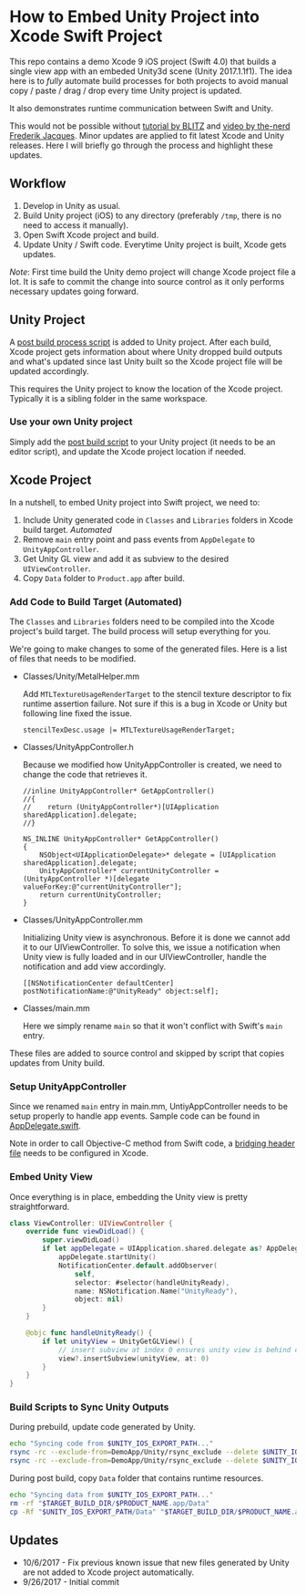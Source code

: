 # How to Embed Unity Project into Xcode Swift Project

This repo contains a demo Xcode 9 iOS project (Swift 4.0) that builds a single view app with an embeded Unity3d scene
(Unity 2017.1.1f1).  The idea here is to *fully* automate build processes for both projects to avoid manual
copy / paste / drag / drop every time Unity project is updated.

It also demonstrates runtime communication between Swift and Unity.

This would not be possible without [tutorial by BLITZ][1] and [video by the-nerd Frederik Jacques][2].  Minor updates
are applied to fit latest Xcode and Unity releases.  Here I will briefly go through the process and highlight
these updates.

## Workflow
1. Develop in Unity as usual.
2. Build Unity project (iOS) to any directory (preferably `/tmp`, there is no need to access it manually).
3. Open Swift Xcode project and build.
4. Update Unity / Swift code. Everytime Unity project is built, Xcode gets updates.

*Note*: First time build the Unity demo project will change Xcode project file a lot. It is safe to commit the change
into source control as it only performs necessary updates going forward.

## Unity Project

A [post build process script][5] is added to Unity project. After each build, Xcode project gets information about
where Unity dropped build outputs and what's updated since last Unity built so the Xcode project file will be updated
accordingly.

This requires the Unity project to know the location of the Xcode project.  Typically it is a sibling folder in the
same workspace.

### Use your own Unity project
Simply add the [post build script][5] to your Unity project (it needs to be an editor script), and update the
Xcode project location if needed.

## Xcode Project

In a nutshell, to embed Unity project into Swift project, we need to:

1. Include Unity generated code in `Classes` and `Libraries` folders in Xcode build target. *Automated*
2. Remove `main` entry point and pass events from `AppDelegate` to `UnityAppController`.
3. Get Unity GL view and add it as subview to the desired `UIViewController`.
4. Copy `Data` folder to `Product.app` after build.

### Add Code to Build Target (Automated)

The `Classes` and `Libraries` folders need to be compiled into the Xcode project's build target. The build process will
setup everything for you.

We're going to make changes to some of the generated files. Here is a list of files that needs to be modified.

* Classes/Unity/MetalHelper.mm

  Add `MTLTextureUsageRenderTarget` to the stencil texture descriptor to fix runtime assertion failure.  Not sure if
  this is a bug in Xcode or Unity but following line fixed the issue.

  ```objc
  stencilTexDesc.usage |= MTLTextureUsageRenderTarget;
  ```

* Classes/UnityAppController.h

  Because we modified how UnityAppController is created, we need to change the code that retrieves it.

  ```objc
  //inline UnityAppController* GetAppController()
  //{
  //    return (UnityAppController*)[UIApplication sharedApplication].delegate;
  //}

  NS_INLINE UnityAppController* GetAppController()
  {
      NSObject<UIApplicationDelegate>* delegate = [UIApplication sharedApplication].delegate;
      UnityAppController* currentUnityController = (UnityAppController *)[delegate valueForKey:@"currentUnityController"];
      return currentUnityController;
  }
  ```

* Classes/UnityAppController.mm

  Initializing Unity view is asynchronous.  Before it is done we cannot add it to our UIViewController.  To solve this,
  we issue a notification when Unity view is fully loaded and in our UIViewController, handle the notification and add
  view accordingly.

  ```objc
  [[NSNotificationCenter defaultCenter] postNotificationName:@"UnityReady" object:self];
  ```

* Classes/main.mm

  Here we simply rename `main` so that it won't conflict with Swift's `main` entry.

These files are added to source control and skipped by script that copies updates from Unity build.

### Setup UnityAppController

Since we renamed `main` entry in main.mm, UntiyAppController needs to be setup properly to handle app events.
Sample code can be found in [AppDelegate.swift][4].

Note in order to call Objective-C method from Swift code, a [bridging header file][3] needs to be configured in Xcode.

### Embed Unity View

Once everything is in place, embedding the Unity view is pretty straightforward.

```swift
class ViewController: UIViewController {
    override func viewDidLoad() {
        super.viewDidLoad()
        if let appDelegate = UIApplication.shared.delegate as? AppDelegate {
            appDelegate.startUnity()
            NotificationCenter.default.addObserver(
                self,
                selector: #selector(handleUnityReady),
                name: NSNotification.Name("UnityReady"),
                object: nil)
        }
    }

    @objc func handleUnityReady() {
        if let unityView = UnityGetGLView() {
            // insert subview at index 0 ensures unity view is behind current UI view
            view?.insertSubview(unityView, at: 0)
        }
    }
}
```

### Build Scripts to Sync Unity Outputs

During prebuild, update code generated by Unity.

```sh
echo "Syncing code from $UNITY_IOS_EXPORT_PATH..."
rsync -rc --exclude-from=DemoApp/Unity/rsync_exclude --delete $UNITY_IOS_EXPORT_PATH/Classes/ DemoApp/Unity/Classes/
rsync -rc --exclude-from=DemoApp/Unity/rsync_exclude --delete $UNITY_IOS_EXPORT_PATH/Libraries/ DemoApp/Unity/Libraries/
```

During post build, copy `Data` folder that contains runtime resources.

```sh
echo "Syncing data from $UNITY_IOS_EXPORT_PATH..."
rm -rf "$TARGET_BUILD_DIR/$PRODUCT_NAME.app/Data"
cp -Rf "$UNITY_IOS_EXPORT_PATH/Data" "$TARGET_BUILD_DIR/$PRODUCT_NAME.app/Data"
```

## Updates
* 10/6/2017 - Fix previous known issue that new files generated by Unity are not added to Xcode project automatically.
* 9/26/2017 - Initial commit


[1]: https://github.com/blitzagency/ios-unity5
[2]: http://www.the-nerd.be/2015/08/20/a-better-way-to-integrate-unity3d-within-a-native-ios-application/
[3]: https://developer.apple.com/library/content/documentation/Swift/Conceptual/BuildingCocoaApps/MixandMatch.html
[4]: https://github.com/jiulongw/swift-unity/blob/master/demo/xcode/DemoApp/AppDelegate.swift
[5]: https://github.com/jiulongw/swift-unity/blob/master/demo/unity/Assets/Scripts/Editor/PostBuild.cs
